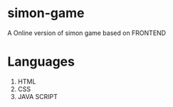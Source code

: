 # simon-game
A Online version of simon game based on FRONTEND
# Languages 
1. HTML
2. CSS
3. JAVA SCRIPT
